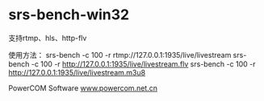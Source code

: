 # srs-bench-win32
支持rtmp、hls、http-flv

使用方法：
srs-bench -c 100 -r rtmp://127.0.0.1:1935/live/livestream
srs-bench -c 100 -r http://127.0.0.1:1935/live/livestream.flv
srs-bench -c 100 -r http://127.0.0.1:1935/live/livestream.m3u8

PowerCOM Software
www.powercom.net.cn
